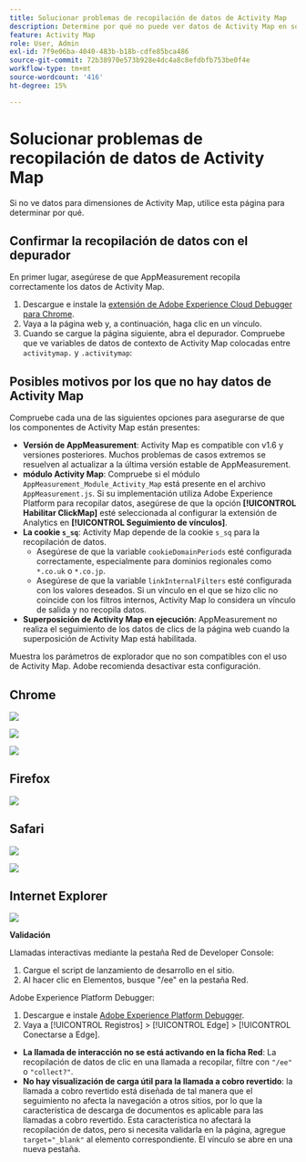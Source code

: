 ```yaml
---
title: Solucionar problemas de recopilación de datos de Activity Map
description: Determine por qué no puede ver datos de Activity Map en solicitudes de imagen
feature: Activity Map
role: User, Admin
exl-id: 7f9e06ba-4040-483b-b18b-cdfe85bca486
source-git-commit: 72b38970e573b928e4dc4a8c8efdbfb753be0f4e
workflow-type: tm+mt
source-wordcount: '416'
ht-degree: 15%

---
```


# Solucionar problemas de recopilación de datos de Activity Map

Si no ve datos para dimensiones de Activity Map, utilice esta página para determinar por qué.

## Confirmar la recopilación de datos con el depurador

En primer lugar, asegúrese de que AppMeasurement recopila correctamente los datos de Activity Map.

1. Descargue e instale la [extensión de Adobe Experience Cloud Debugger para Chrome](https://experienceleague.adobe.com/es/docs/experience-platform/debugger/home).
2. Vaya a la página web y, a continuación, haga clic en un vínculo.
3. Cuando se cargue la página siguiente, abra el depurador. Compruebe que ve variables de datos de contexto de Activity Map colocadas entre `activitymap.` y `.activitymap`:

## Posibles motivos por los que no hay datos de Activity Map

Compruebe cada una de las siguientes opciones para asegurarse de que los componentes de Activity Map están presentes:

* **Versión de AppMeasurement**: Activity Map es compatible con v1.6 y versiones posteriores. Muchos problemas de casos extremos se resuelven al actualizar a la última versión estable de AppMeasurement.
* **módulo Activity Map**: Compruebe si el módulo `AppMeasurement_Module_Activity_Map` está presente en el archivo `AppMeasurement.js`. Si su implementación utiliza Adobe Experience Platform para recopilar datos, asegúrese de que la opción **[!UICONTROL Habilitar ClickMap]** esté seleccionada al configurar la extensión de Analytics en **[!UICONTROL Seguimiento de vínculos]**.
* **La cookie `s_sq`**: Activity Map depende de la cookie `s_sq` para la recopilación de datos.
   * Asegúrese de que la variable `cookieDomainPeriods` esté configurada correctamente, especialmente para dominios regionales como `*.co.uk` o `*.co.jp`.
   * Asegúrese de que la variable `linkInternalFilters` esté configurada con los valores deseados. Si un vínculo en el que se hizo clic no coincide con los filtros internos, Activity Map lo considera un vínculo de salida y no recopila datos.
* **Superposición de Activity Map en ejecución**: AppMeasurement no realiza el seguimiento de los datos de clics de la página web cuando la superposición de Activity Map está habilitada.

Muestra los parámetros de explorador que no son compatibles con el uso de Activity Map. Adobe recomienda desactivar esta configuración.

## Chrome

![](assets/Chrome1.png)

![](assets/Chrome2.png)

![](assets/Chrome3.png)

## Firefox

![](assets/Firefox.png)

## Safari

![](assets/Safari1.png)

![](assets/Safari2.png)

## Internet Explorer

![](assets/IE1.png)


**Validación**

Llamadas interactivas mediante la pestaña Red de Developer Console:

1. Cargue el script de lanzamiento de desarrollo en el sitio.
1. Al hacer clic en Elementos, busque &quot;/ee&quot; en la pestaña Red.

Adobe Experience Platform Debugger:

1. Descargue e instale [Adobe Experience Platform Debugger](https://chromewebstore.google.com/detail/adobe-experience-platform/bfnnokhpnncpkdmbokanobigaccjkpob).
1. Vaya a [!UICONTROL Registros] > [!UICONTROL Edge] > [!UICONTROL Conectarse a Edge].

* **La llamada de interacción no se está activando en la ficha Red**: La recopilación de datos de clic en una llamada a recopilar, filtre con `"/ee"` o `"collect?"`.
* **No hay visualización de carga útil para la llamada a cobro revertido**: la llamada a cobro revertido está diseñada de tal manera que el seguimiento no afecta la navegación a otros sitios, por lo que la característica de descarga de documentos es aplicable para las llamadas a cobro revertido. Esta característica no afectará la recopilación de datos, pero si necesita validarla en la página, agregue `target="_blank"` al elemento correspondiente. El vínculo se abre en una nueva pestaña.
